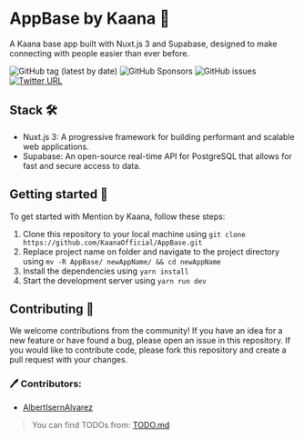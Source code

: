 # AppBase by Kaana 🥷

A Kaana base app built with Nuxt.js 3 and Supabase, designed to make connecting with people easier than ever before.

  
![GitHub tag (latest by date)](https://img.shields.io/github/v/tag/KaanaOfficial/AppBase)
![GitHub Sponsors](https://img.shields.io/github/sponsors/KaanaOfficial) 
![GitHub issues](https://img.shields.io/github/issues/KaanaOfficial/AppBase) 
[![Twitter URL](https://img.shields.io/twitter/url?style=social&url=https://github.com/KaanaOfficial/AppBase/)](https://twitter.com/intent/tweet?text=Wow:&url=https://github.com/KaanaOfficial/AppBase/)

## Stack 🛠️
- Nuxt.js 3: A progressive framework for building performant and scalable web applications.
- Supabase: An open-source real-time API for PostgreSQL that allows for fast and secure access to data.

## Getting started 🚀
To get started with Mention by Kaana, follow these steps:
1. Clone this repository to your local machine using `git clone https://github.com/KaanaOfficial/AppBase.git`
3. Replace project name on folder and navigate to the project directory using `mv -R AppBase/ newAppName/ && cd newAppName`
4. Install the dependencies using `yarn install`
5. Start the development server using `yarn run dev`

## Contributing 🤝
We welcome contributions from the community! If you have an idea for a new feature or have found a bug, please open an issue in this repository. If you would like to contribute code, please fork this repository and create a pull request with your changes.

### 🖊 Contributors:

- [AlbertIsernAlvarez](https://github.com/AlbertIsernAlvarez)

> You can find TODOs from: [TODO.md](https://github.com/KaanaOfficial/AppBase/blob/master/TODO.md)
